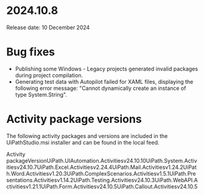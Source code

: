 ﻿# 2024.10.8

Release date: 10 December 2024

# Bug fixes

* Publishing some Windows - Legacy projects generated invalid packages during project compilation.
* Generating test data with Autopilot failed for XAML files, displaying the following error message: "Cannot dynamically create an instance of type System.String".

# Activity package versions

The following activity packages and versions
                are included in the UiPathStudio.msi installer and can be found in
                the local feed.

Activity packageVersionUiPath.UIAutomation.Activitiesv24.10.10UiPath.System.Activitiesv24.10.7UiPath.Excel.Activitiesv2.24.4UiPath.Mail.Activitiesv1.24.2UiPath.Word.Activitiesv1.20.3UiPath.ComplexScenarios.Activitiesv1.5.1UiPath.Presentations.Activitiesv1.14.2UiPath.Testing.Activitiesv24.10.3UiPath.WebAPI.Activitiesv1.21.1UiPath.Form.Activitiesv24.10.5UiPath.Callout.Activitiesv24.10.5
